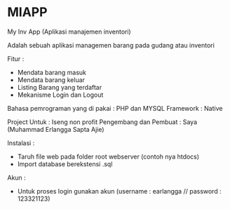 # MIAPP
My Inv App (Aplikasi manajemen inventori)

Adalah sebuah aplikasi managemen barang pada gudang atau inventori

Fitur :
- Mendata barang masuk
- Mendata barang keluar
- Listing Barang yang terdaftar
- Mekanisme Login dan Logout


Bahasa pemrograman yang di pakai : PHP dan MYSQL
Framework : Native

Project Untuk : Iseng non profit
Pengembang dan Pembuat : Saya (Muhammad Erlangga Sapta Ajie)


Instalasi : 
- Taruh file web pada folder root webserver (contoh nya htdocs)
- Import database berekstensi .sql

Akun : 
- Untuk proses login gunakan akun (username : earlangga // password : 123321123)
